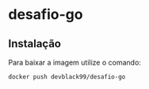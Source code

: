 # desafio-go

## Instalação

Para baixar a imagem utilize o comando: 

```docker
docker push devblack99/desafio-go
```